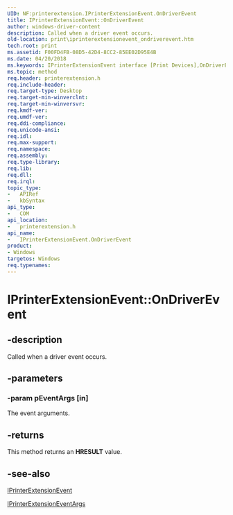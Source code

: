 ```yaml
---
UID: NF:printerextension.IPrinterExtensionEvent.OnDriverEvent
title: IPrinterExtensionEvent::OnDriverEvent
author: windows-driver-content
description: Called when a driver event occurs.
old-location: print\iprinterextensionevent_ondriverevent.htm
tech.root: print
ms.assetid: F00FD4FB-08D5-42D4-8CC2-85EE02D95E4B
ms.date: 04/20/2018
ms.keywords: IPrinterExtensionEvent interface [Print Devices],OnDriverEvent method, IPrinterExtensionEvent.OnDriverEvent, IPrinterExtensionEvent::OnDriverEvent, OnDriverEvent, OnDriverEvent method [Print Devices], OnDriverEvent method [Print Devices],IPrinterExtensionEvent interface, print.iprinterextensionevent_ondriverevent, printerextension/IPrinterExtensionEvent::OnDriverEvent
ms.topic: method
req.header: printerextension.h
req.include-header: 
req.target-type: Desktop
req.target-min-winverclnt: 
req.target-min-winversvr: 
req.kmdf-ver: 
req.umdf-ver: 
req.ddi-compliance: 
req.unicode-ansi: 
req.idl: 
req.max-support: 
req.namespace: 
req.assembly: 
req.type-library: 
req.lib: 
req.dll: 
req.irql: 
topic_type:
-	APIRef
-	kbSyntax
api_type:
-	COM
api_location:
-	printerextension.h
api_name:
-	IPrinterExtensionEvent.OnDriverEvent
product:
- Windows
targetos: Windows
req.typenames: 
---
```


# IPrinterExtensionEvent::OnDriverEvent


## -description


Called when a driver event occurs.


## -parameters




### -param pEventArgs [in]

The event arguments.


## -returns



This method returns an <b>HRESULT</b> value.




## -see-also




<a href="https://msdn.microsoft.com/A0F4DB51-D68E-4516-833A-7E984247796B">IPrinterExtensionEvent</a>



<a href="https://msdn.microsoft.com/library/windows/hardware/hh973207">IPrinterExtensionEventArgs</a>
 

 

